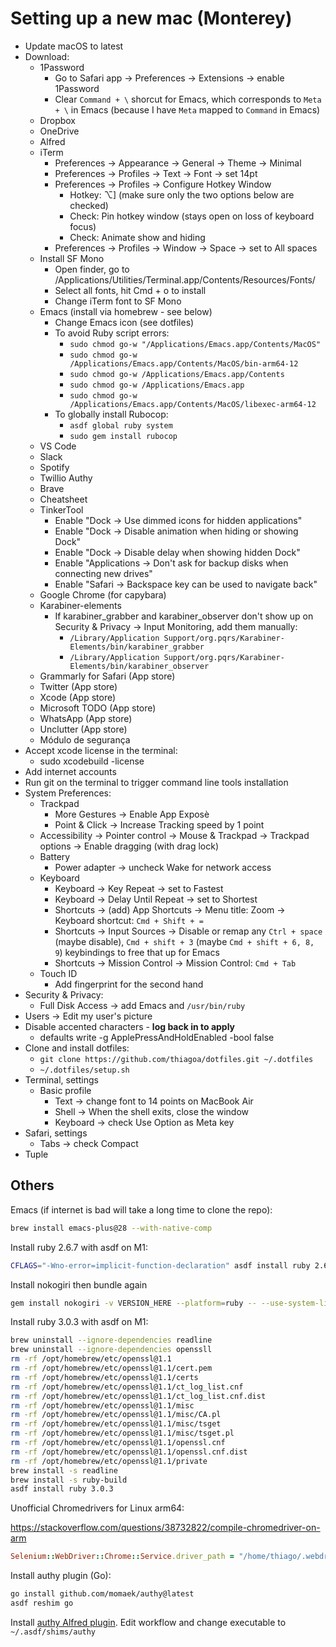 # Setting up a new mac (Monterey)

- Update macOS to latest
- Download:
  - 1Password
    - Go to Safari app -> Preferences -> Extensions -> enable 1Password
    - Clear `Command + \` shorcut for Emacs, which corresponds to `Meta + \` in Emacs (because I have `Meta` mapped to `Command` in Emacs)
  - Dropbox
  - OneDrive
  - Alfred
  - iTerm
    - Preferences -> Appearance -> General -> Theme -> Minimal
    - Preferences -> Profiles -> Text -> Font -> set 14pt
    - Preferences -> Profiles -> Configure Hotkey Window
      - Hotkey: ⌥] (make sure only the two options below are checked)
      - Check: Pin hotkey window (stays open on loss of keyboard focus)
      - Check: Animate show and hiding
    - Preferences -> Profiles -> Window -> Space -> set to All spaces
  - Install SF Mono
    - Open finder, go to /Applications/Utilities/Terminal.app/Contents/Resources/Fonts/
    - Select all fonts, hit Cmd + o to install
    - Change iTerm font to SF Mono
  - Emacs (install via homebrew - see below)
    - Change Emacs icon (see dotfiles)
    - To avoid Ruby script errors:
      - `sudo chmod go-w "/Applications/Emacs.app/Contents/MacOS"`
      - `sudo chmod go-w /Applications/Emacs.app/Contents/MacOS/bin-arm64-12`
      - `sudo chmod go-w /Applications/Emacs.app/Contents`
      - `sudo chmod go-w /Applications/Emacs.app`
      - `sudo chmod go-w /Applications/Emacs.app/Contents/MacOS/libexec-arm64-12`
    - To globally install Rubocop:
      - `asdf global ruby system`
      - `sudo gem install rubocop`
  - VS Code
  - Slack
  - Spotify
  - Twillio Authy
  - Brave
  - Cheatsheet
  - TinkerTool
    - Enable "Dock -> Use dimmed icons for hidden applications"
    - Enable "Dock -> Disable animation when hiding or showing Dock"
    - Enable "Dock -> Disable delay when showing hidden Dock"
    - Enable "Applications -> Don't ask for backup disks when connecting new drives"
    - Enable "Safari -> Backspace key can be used to navigate back"
  - Google Chrome (for capybara)
  - Karabiner-elements
    - If karabiner_grabber and karabiner_observer don't show up on Security & Privacy -> Input Monitoring, add them manually:
      - `/Library/Application Support/org.pqrs/Karabiner-Elements/bin/karabiner_grabber`
      - `/Library/Application Support/org.pqrs/Karabiner-Elements/bin/karabiner_observer`
  - Grammarly for Safari (App store)
  - Twitter (App store)
  - Xcode (App store)
  - Microsoft TODO (App store)
  - WhatsApp (App store)
  - Unclutter (App store)
  - Módulo de segurança
- Accept xcode license in the terminal:
  - sudo xcodebuild -license
- Add internet accounts
- Run git on the terminal to trigger command line tools installation
- System Preferences:
  - Trackpad 
    - More Gestures -> Enable App Exposè
    - Point & Click -> Increase Tracking speed by 1 point
  - Accessibility -> Pointer control -> Mouse & Trackpad -> Trackpad options -> Enable dragging (with drag lock)
  - Battery
    - Power adapter -> uncheck Wake for network access
  - Keyboard
    - Keyboard -> Key Repeat -> set to Fastest
    - Keyboard -> Delay Until Repeat -> set to Shortest
    - Shortcuts -> (add) App Shortcuts -> Menu title: Zoom -> Keyboard shortcut: `Cmd + Shift + =`
    - Shortcuts -> Input Sources -> Disable or remap any `Ctrl + space` (maybe disable), `Cmd + shift + 3` (maybe `Cmd + shift + 6, 8, 9`) keybindings to free that up for Emacs
    - Shortcuts -> Mission Control -> Mission Control: `Cmd + Tab`
  - Touch ID
    - Add fingerprint for the second hand
- Security & Privacy:
  - Full Disk Access -> add Emacs and `/usr/bin/ruby`
- Users -> Edit my user's picture
- Disable accented characters - **log back in to apply**
  - defaults write -g ApplePressAndHoldEnabled -bool false
- Clone and install dotfiles:
  - `git clone https://github.com/thiagoa/dotfiles.git ~/.dotfiles`
  - `~/.dotfiles/setup.sh`
- Terminal, settings
  - Basic profile
    - Text -> change font to 14 points on MacBook Air
    - Shell -> When the shell exits, close the window
    - Keyboard -> check Use Option as Meta key
- Safari, settings
  - Tabs -> check Compact
- Tuple

## Others

Emacs (if internet is bad will take a long time to clone the repo):

```sh
brew install emacs-plus@28 --with-native-comp
```

Install ruby 2.6.7 with asdf on M1:

```sh
CFLAGS="-Wno-error=implicit-function-declaration" asdf install ruby 2.6.7
```

Install nokogiri then bundle again

```sh
gem install nokogiri -v VERSION_HERE --platform=ruby -- --use-system-libraries
```

Install ruby 3.0.3 with asdf on M1:

```sh
brew uninstall --ignore-dependencies readline
brew uninstall --ignore-dependencies openssll
rm -rf /opt/homebrew/etc/openssl@1.1
rm -rf /opt/homebrew/etc/openssl@1.1/cert.pem
rm -rf /opt/homebrew/etc/openssl@1.1/certs 
rm -rf /opt/homebrew/etc/openssl@1.1/ct_log_list.cnf
rm -rf /opt/homebrew/etc/openssl@1.1/ct_log_list.cnf.dist
rm -rf /opt/homebrew/etc/openssl@1.1/misc
rm -rf /opt/homebrew/etc/openssl@1.1/misc/CA.pl
rm -rf /opt/homebrew/etc/openssl@1.1/misc/tsget
rm -rf /opt/homebrew/etc/openssl@1.1/misc/tsget.pl
rm -rf /opt/homebrew/etc/openssl@1.1/openssl.cnf
rm -rf /opt/homebrew/etc/openssl@1.1/openssl.cnf.dist
rm -rf /opt/homebrew/etc/openssl@1.1/private
brew install -s readline
brew install -s ruby-build
asdf install ruby 3.0.3
```

Unofficial Chromedrivers for Linux arm64:

https://stackoverflow.com/questions/38732822/compile-chromedriver-on-arm

```ruby
Selenium::WebDriver::Chrome::Service.driver_path = "/home/thiago/.webdrivers/chromedriver"
```

Install authy plugin (Go):

```sh
go install github.com/momaek/authy@latest
asdf reshim go
```

Install [authy Alfred plugin](https://github.com/momaek/authy). Edit workflow and change executable to `~/.asdf/shims/authy`
